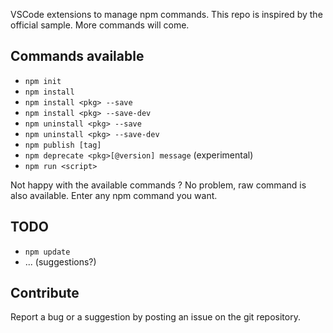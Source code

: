 VSCode extensions to manage npm commands. This repo is inspired by the official sample.
More commands will come.

## Commands available

* `npm init`
* `npm install`
* `npm install <pkg> --save`
* `npm install <pkg> --save-dev`
* `npm uninstall <pkg> --save`
* `npm uninstall <pkg> --save-dev`
* `npm publish [tag]`
* `npm deprecate <pkg>[@version] message` (experimental)
* `npm run <script>`

Not happy with the available commands ? No problem, raw command is also available. Enter any npm command you want.

## TODO

* `npm update`
* ... (suggestions?)

## Contribute

Report a bug or a suggestion by posting an issue on the git repository.